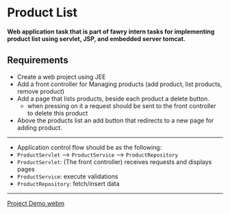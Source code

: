 # Product List

**Web application task that is part of fawry intern tasks for implementing product list using servlet, JSP, and embedded server tomcat.**

## Requirements
- Create a web project using JEE
- Add a front controller for Managing products (add product, list products, remove product)
- Add a page that lists products, beside each product a delete button.
  - when pressing on it a request should be sent to the front controller to delete this product
- Above the products list an add button that redirects to a new page for adding product.

---

- Application control flow should be as the following:
- `ProductServlet` --> `ProductService` --> `ProductRepository`
- `ProductServlet`: (The front controller) receives requests and displays pages
- `ProductService`: execute validations
- `ProductRepository`: fetch/insert data

---

[Project Demo.webm](https://github.com/Zeyad2003/Product-List/assets/87117386/d8b654ec-0597-442f-bcc7-4ada557b2ba2)


